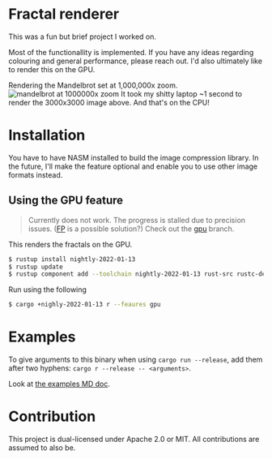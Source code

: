 # Fractal renderer

This was a fun but brief project I worked on.

Most of the functionallity is implemented.
If you have any ideas regarding colouring and general performance, please reach out.
I'd also ultimately like to render this on the GPU.

Rendering the Mandelbrot set at 1,000,000x zoom.
![mandelbrot at 1000000x zoom](screenshots/mandelbrot-1000000x.avif)
It took my shitty laptop ~1 second to render the 3000x3000 image above. And that's on the CPU!

# Installation

You have to have NASM installed to build the image compression library.
In the future, I'll make the feature optional and enable you to use other image formats instead.

## Using the GPU feature

> Currently does not work.
> The progress is stalled due to precision issues. ([FP](http://www.bealto.com/mp-mandelbrot_intro.html) is a possible solution?)
> Check out the [gpu](https://github.com/Icelk/fractal-renderer/tree/gpu) branch.

This renders the fractals on the GPU.

```bash
$ rustup install nightly-2022-01-13
$ rustup update
$ rustup component add --toolchain nightly-2022-01-13 rust-src rustc-dev llvm-tools-preview
```

Run using the following

```bash
$ cargo +nighly-2022-01-13 r --feaures gpu
```

# Examples

To give arguments to this binary when using `cargo run --release`, add them after two hyphens: `cargo r --release -- <arguments>`.

Look at [the examples MD doc](examples.md).

# Contribution

This project is dual-licensed under Apache 2.0 or MIT.
All contributions are assumed to also be.
